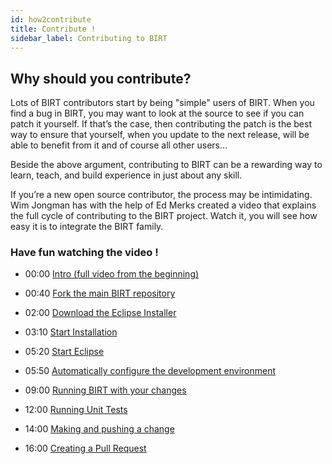 ```yaml
---
id: how2contribute
title: Contribute !
sidebar_label: Contributing to BIRT
---
```


## Why should you contribute?

Lots of BIRT contributors start by being "simple" users of BIRT.
When you find a bug in BIRT, you may want to look at the source to see if you can patch it yourself. If that’s the case, then contributing the patch is the best way to ensure that yourself, when you update to the next release, will be able to benefit from it and of course all other users...

Beside the above argument, contributing to BIRT can be a rewarding way to learn, teach, and build experience in just about any skill. 

If you’re a new open source contributor, the process may be intimidating. Wim Jongman has with the help of Ed Merks created a video that explains the full cycle of contributing to the BIRT project. Watch it, you will see how easy it is to integrate the BIRT family.

### Have fun watching the video !
 
+ 00:00 [Intro (full video from the beginning)](https://www.youtube.com/watch?v=FqfrG2I0AIw&list=PLj9czDtxM-7w6Oc_0lVip1O2Z95C6w1Sk&index=6)

+ 00:40 [Fork the main BIRT repository](https://www.youtube.com/watch?v=FqfrG2I0AIw&list=PLj9czDtxM-7w6Oc_0lVip1O2Z95C6w1Sk&index=6&t=40s)

+ 02:00 [Download the Eclipse Installer](https://www.youtube.com/watch?v=FqfrG2I0AIw&list=PLj9czDtxM-7w6Oc_0lVip1O2Z95C6w1Sk&index=6&t=120s)

+ 03:10 [Start Installation](https://www.youtube.com/watch?v=FqfrG2I0AIw&list=PLj9czDtxM-7w6Oc_0lVip1O2Z95C6w1Sk&index=6&t=190s)

+ 05:20 [Start Eclipse](https://www.youtube.com/watch?v=FqfrG2I0AIw&list=PLj9czDtxM-7w6Oc_0lVip1O2Z95C6w1Sk&index=6&t=320s)

+ 05:50 [Automatically configure the development environment](https://www.youtube.com/watch?v=FqfrG2I0AIw&list=PLj9czDtxM-7w6Oc_0lVip1O2Z95C6w1Sk&index=6&t=320s)

+ 09:00 [Running BIRT with your changes](https://www.youtube.com/watch?v=FqfrG2I0AIw&list=PLj9czDtxM-7w6Oc_0lVip1O2Z95C6w1Sk&index=6&t=540s)

+ 12:00 [Running Unit Tests](https://www.youtube.com/watch?v=FqfrG2I0AIw&list=PLj9czDtxM-7w6Oc_0lVip1O2Z95C6w1Sk&index=6&t=720s)

+ 14:00 [Making and pushing a change](https://www.youtube.com/watch?v=FqfrG2I0AIw&list=PLj9czDtxM-7w6Oc_0lVip1O2Z95C6w1Sk&index=6&t=840shttps://www.youtube.com/watch?v=FqfrG2I0AIw&list=PLj9czDtxM-7w6Oc_0lVip1O2Z95C6w1Sk&index=6&t=840s)

+ 16:00 [Creating a Pull Request](https://www.youtube.com/watch?v=FqfrG2I0AIw&list=PLj9czDtxM-7w6Oc_0lVip1O2Z95C6w1Sk&index=6&t=960s)
